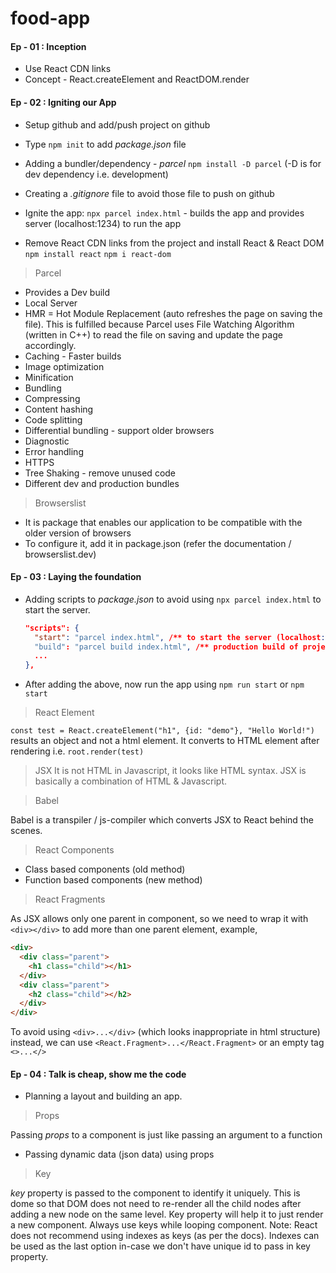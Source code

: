 # food-app

#### Ep - 01 : Inception

* Use React CDN links
* Concept - React.createElement and ReactDOM.render

#### Ep - 02 : Igniting our App

* Setup github and add/push project on github
* Type `npm init` to add _package.json_ file
* Adding a bundler/dependency - *parcel* 
    `npm install -D parcel` (-D is for dev dependency i.e. development)
* Creating a _.gitignore_ file to avoid those file to push on github
* Ignite the app: `npx parcel index.html` - builds the app and provides server (localhost:1234) to run the app

* Remove React CDN links from the project and install React & React DOM 
    `npm install react`
    `npm i react-dom`

> Parcel

* Provides a Dev build
* Local Server
* HMR = Hot Module Replacement (auto refreshes the page on saving the file).
  This is fulfilled because Parcel uses File Watching Algorithm (written in C++) to read the file on saving and update the page accordingly.
* Caching - Faster builds
* Image optimization
* Minification
* Bundling
* Compressing
* Content hashing
* Code splitting
* Differential bundling - support older browsers
* Diagnostic
* Error handling
* HTTPS
* Tree Shaking - remove unused code
* Different dev and production bundles

> Browserslist

* It is package that enables our application to be compatible with the older version of browsers
* To configure it, add it in package.json (refer the documentation / browserslist.dev)

#### Ep - 03 : Laying the foundation

* Adding scripts to _package.json_ to avoid using `npx parcel index.html` to start the server.
  ```JSON
  "scripts": {
    "start": "parcel index.html", /** to start the server (localhost:1234) */
    "build": "parcel build index.html", /** production build of project */
    ...
  },
  ```
* After adding the above, now run the app using `npm run start` or `npm start`

> React Element

  `const test = React.createElement("h1", {id: "demo"}, "Hello World!")` results an object and not a html element. It converts to HTML element after rendering i.e. `root.render(test)`

> JSX
  It is not HTML in Javascript, it looks like HTML syntax. JSX is basically a combination of HTML & Javascript.

> Babel

  Babel is a transpiler / js-compiler which converts JSX to React behind the scenes.

> React Components

  * Class based components (old method)
  * Function based components (new method)

> React Fragments

  As JSX allows only one parent in component, so we need to wrap it with `<div></div>` to add more than one parent element, example,
  ```HTML
  <div>
    <div class="parent">
      <h1 class="child"></h1>
    </div>
    <div class="parent">
      <h2 class="child"></h2>
    </div>
  </div>
  ``` 
  To avoid using `<div>...</div>` (which looks inappropriate in html structure) instead, we can use `<React.Fragment>...</React.Fragment>` or an empty tag `<>...</>`

#### Ep - 04 : Talk is cheap, show me the code

* Planning a layout and building an app.

> Props

Passing _props_ to a component is just like passing an argument to a function

* Passing dynamic data (json data) using props

> Key

_key_ property is passed to the component to identify it uniquely. This is dome so that DOM does not need to re-render all the child nodes after adding a new node on the same level. Key property will help it to just render a new component. Always use keys while looping component.
Note: React does not recommend using indexes as keys (as per the docs). Indexes can be used as the last option in-case we don't have unique id to pass in key property.
